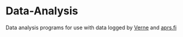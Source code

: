 # Data-Analysis
Data analysis programs for use with data logged by [Verne](https://github.com/VIP-LES/Verne) and [aprs.fi](http://aprs.fi)
